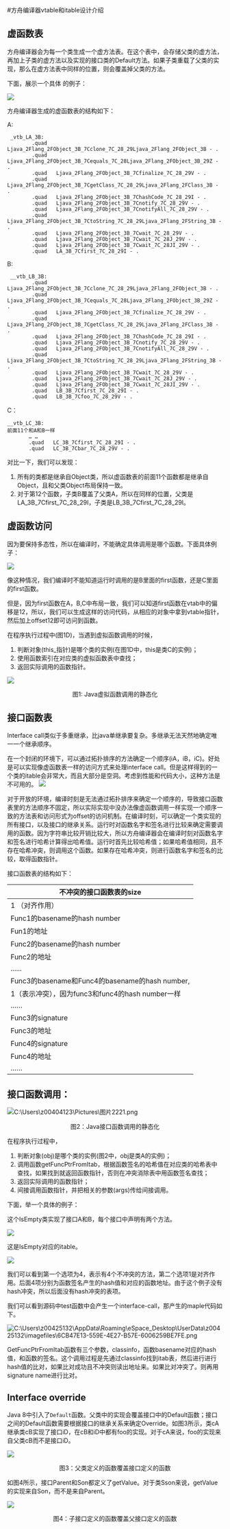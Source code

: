 #方舟编译器vtable和itable设计介绍

## 虚函数表

方舟编译器会为每一个类生成一个虚方法表。在这个表中，会存储父类的虚方法，再加上子类的虚方法以及实现的接口类的Default方法。如果子类重载了父类的实现，那么在虚方法表中同样的位置，则会覆盖掉父类的方法。

下面，展示一个具体 的例子：

![](media/684e8aece35f0537b02db07d071cefbe.png)



方舟编译器生成的虚函数表的结构如下：


   A:
```
 _vtb_LA_3B:
        .quad   Ljava_2Flang_2FObject_3B_7Cclone_7C_28_29Ljava_2Flang_2FObject_3B - .
        .quad   Ljava_2Flang_2FObject_3B_7Cequals_7C_28Ljava_2Flang_2FObject_3B_29Z - .
        .quad   Ljava_2Flang_2FObject_3B_7Cfinalize_7C_28_29V - .
        .quad   Ljava_2Flang_2FObject_3B_7CgetClass_7C_28_29Ljava_2Flang_2FClass_3B - .
        .quad   Ljava_2Flang_2FObject_3B_7ChashCode_7C_28_29I - .
        .quad   Ljava_2Flang_2FObject_3B_7Cnotify_7C_28_29V - .
        .quad   Ljava_2Flang_2FObject_3B_7CnotifyAll_7C_28_29V - .
        .quad   Ljava_2Flang_2FObject_3B_7CtoString_7C_28_29Ljava_2Flang_2FString_3B - .
        .quad   Ljava_2Flang_2FObject_3B_7Cwait_7C_28_29V - .
        .quad   Ljava_2Flang_2FObject_3B_7Cwait_7C_28J_29V - .
        .quad   Ljava_2Flang_2FObject_3B_7Cwait_7C_28JI_29V - .
        .quad   LA_3B_7Cfirst_7C_28_29I - .
```

B:

```
 __vtb_LB_3B:
        .quad   Ljava_2Flang_2FObject_3B_7Cclone_7C_28_29Ljava_2Flang_2FObject_3B - .
        .quad   Ljava_2Flang_2FObject_3B_7Cequals_7C_28Ljava_2Flang_2FObject_3B_29Z - .
        .quad   Ljava_2Flang_2FObject_3B_7Cfinalize_7C_28_29V - .
        .quad   Ljava_2Flang_2FObject_3B_7CgetClass_7C_28_29Ljava_2Flang_2FClass_3B - .
        .quad   Ljava_2Flang_2FObject_3B_7ChashCode_7C_28_29I - .
        .quad   Ljava_2Flang_2FObject_3B_7Cnotify_7C_28_29V - .
        .quad   Ljava_2Flang_2FObject_3B_7CnotifyAll_7C_28_29V - .
        .quad   Ljava_2Flang_2FObject_3B_7CtoString_7C_28_29Ljava_2Flang_2FString_3B - .
        .quad   Ljava_2Flang_2FObject_3B_7Cwait_7C_28_29V - .
        .quad   Ljava_2Flang_2FObject_3B_7Cwait_7C_28J_29V - .
        .quad   Ljava_2Flang_2FObject_3B_7Cwait_7C_28JI_29V - .
        .quad   LB_3B_7Cfirst_7C_28_29I - .
        .quad   LB_3B_7Cfoo_7C_28_29V - .
```
C：
```
__vtb_LC_3B:
前面11个和A和B一样
       … …
       .quad   LC_3B_7Cfirst_7C_28_29I - .
       .quad   LC_3B_7Cbar_7C_28_29V - .

```

对比一下，我们可以发现：
1. 所有的类都是继承自Object类，所以虚函数表的前面11个函数都是继承自Object，且和父类Object布局保持一致。
2. 对于第12个函数，子类B覆盖了父类A，所以在同样的位置，父类是LA_3B_7Cfirst_7C_28_29I，子类是LB_3B_7Cfirst_7C_28_29I。

## 虚函数访问

因为要保持多态性，所以在编译时，不能确定具体调用是哪个函数。下面具体例子：

![](media/41dda6698f89f7f3c954dacfade04882.png)

像这种情况，我们编译时不能知道运行时调用的是B里面的first函数，还是C里面的first函数。

但是，因为first函数在A，B,C中布局一致，我们可以知道first函数在vtab中的偏移是12，所以，我们可以生成这样的访问代码，从相应的对象中拿到vtable指针，然后加上offset12即可访问到函数。

在程序执行过程中(图1D)，当遇到虚拟函数调用的时候，
1. 判断对象(this_指针)是哪个类的实例(在图1D中，this是类C的实例)；
2. 使用函数索引在对应类的虚拟函数表中查找；
3. 返回实际调用的函数指针。

![](media/javavmt.png)
<center>图1: Java虚拟函数调用的静态化</center>

## 接口函数表

Interface call类似于多重继承，比java单继承要复杂。多继承无法天然地确定唯一一个继承顺序。

在一个封闭的环境下，可以通过拓扑排序的方法确定一个顺序(iA，iB，iC)。好处是可以实现像虚函数表一样的访问方式来处理interface call。但是这样得到的一个类的itable会非常大，而且大部分是空洞。考虑到性能和代码大小，这种方法是不可用的。
![](media/Topology.png)


对于开放的环境，编译时刻是无法通过拓扑排序来确定一个顺序的，导致接口函数表里的方法顺序不固定，所以实际实现中没办法像虚函数调用一样实现一个顺序一致的方法表和访问形式为offset的访问机制。在编译时刻，可以确定一个类实现的所有接口，以及接口的继承关系。运行时对函数名字和签名进行比较来确定需要调用的函数。因为字符串比较开销比较大，所以方舟编译器会在编译时刻对函数名字和签名进行哈希计算得出哈希值。运行时首先比较哈希值；如果哈希值相同，且不存在哈希冲突，则调用这个函数。如果存在哈希冲突，则进行函数名字和签名的比较，取得函数指针。

接口函数表的结构如下：

| 不冲突的接口函数表的size                         |
|--------------------------------------------------|
| 1 （对齐作用）                                   |
| Func1的basename的hash number                     |
| Fun1的地址                                       |
| Func2的basename的hash number                     |
| Func2的地址                                      |
| ......                                           |
| Func3的basename和Func4的basename的hash number,   |
| 1（表示冲突），因为func3和func4的hash number一样 |
| ……                                               |
| Func3的signature                                 |
| Func3的地址                                      |
| Func4的signature                                 |
| Func4的地址                                      |
| ……                                               |

## 接口函数调用：

![C:\\Users\\z00404123\\Pictures\\图片2221.png](media/300dd94e427cd34f6f25f895b6df7946.png)

<center>图2：Java接口函数调用的静态化</center>


在程序执行过程中，
1. 判断对象(obj)是哪个类的实例(图2中，obj是类A的实例)；
2. 调用函数getFuncPtrFromItab，根据函数签名的哈希值在对应类的哈希表中查找，如果找到就返回函数指针，否则在冲突消除表中用函数签名查找；
3. 返回实际调用的函数指针；
4. 间接调用函数指针，并把相关的参数(args)传给间接调用。

下面，举一个具体的例子：

这个IsEmpty类实现了接口A和B，每个接口中声明有两个方法。

![](media/b03d4a63173a241b5ea36fbad715b8b5.png)

这是IsEmpty对应的itable。

![](media/834ae83baf0c911e9632b2b9df088c83.png)

我们可以看到第一个选项为4，表示有4个不冲突的方法，第二个选项1是对齐作用。后面4项分别为函数签名产生的hash值和对应的函数地址。由于这个例子没有hash冲突，所以后面没有hash冲突的表项。

我们可以看到源码中test函数中会产生一个interface-call，那产生的maple代码如下。

![C:\\Users\\z00425132\\AppData\\Roaming\\eSpace_Desktop\\UserData\\z00425132\\imagefiles\\6CB47E13-559E-4E27-B57E-6006259BE7FE.png](media/7d7ec54cbe22b3c8cd17e4c48cf9a637.png)

GetFuncPtrFromItab函数有三个参数，classinfo，函数basename对应的hash值，和函数的签名。这个调用过程是先通过classinfo找到itab表，然后进行进行hash值的比对，如果比对成功且不冲突则读出地址来。如果比对冲突了。则再用signature name进行比对。

##  Interface override

Java 8中引入了`Default`函数。父类中的实现会覆盖接口中的Default函数；接口之间的Default函数需要根据接口的继承关系来确定Override。如图3所示，类cA继承类cB实现了接口iD，在cB和iD中都有foo的实现。对于cA来说，foo的实现来自父类cB而不是接口iD。

![](media/58715021170cbe11c1e36b58b13ac2ae.png)

<center>图3：父类定义的函数覆盖接口定义的函数</center>

如图4所示，接口Parent和Son都定义了getValue。对于类Sson来说，getValue的实现来自Son，而不是来自Parent。

![](media/8ffe1a4c8a68b38a6dd6695281240acb.png)

<center>图4：子接口定义的函数覆盖父接口定义的函数</center>
